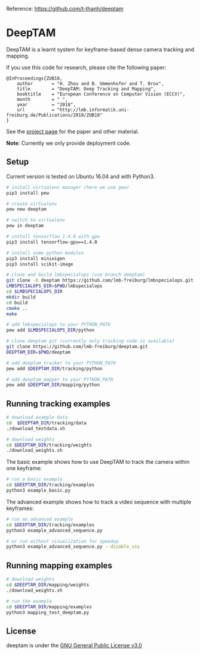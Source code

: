 Reference: https://github.com/t-thanh/deeptam


# DeepTAM
DeepTAM is a learnt system for keyframe-based dense camera tracking and mapping. 

If you use this code for research, please cite the following paper:

    @InProceedings{ZUB18,
        author       = "H. Zhou and B. Ummenhofer and T. Brox",
        title        = "DeepTAM: Deep Tracking and Mapping",
        booktitle    = "European Conference on Computer Vision (ECCV)",
        month        = " ",
        year         = "2018",
        url          = "http://lmb.informatik.uni-freiburg.de/Publications/2018/ZUB18"
    }
    
See the [project page](https://lmb.informatik.uni-freiburg.de/people/zhouh/deeptam/) for the paper and other material.

**Note**: Currently we only provide deployment code.


## Setup
Current version is tested on Ubuntu 16.04 and with Python3.

```bash
# install virtualenv manager (here we use pew)
pip3 install pew

# create virtualenv
pew new deeptam

# switch to virtualenv
pew in deeptam
```

```bash
# install tensorflow 1.4.0 with gpu
pip3 install tensorflow-gpu==1.4.0

# install some python modules
pip3 install minieigen
pip3 install scikit-image
```

```bash
# clone and build lmbspecialops (use branch deeptam)
git clone -b deeptam https://github.com/lmb-freiburg/lmbspecialops.git
LMBSPECIALOPS_DIR=$PWD/lmbspecialops
cd $LMBSPECIALOPS_DIR
mkdir build
cd build
cmake ..
make

# add lmbspecialops to your PYTHON_PATH
pew add $LMBSPECIALOPS_DIR/python
```

```bash
# clone deeptam git (currently only tracking code is available)
git clone https://github.com/lmb-freiburg/deeptam.git
DEEPTAM_DIR=$PWD/deeptam

# add deeptam_tracker to your PYTHON_PATH
pew add $DEEPTAM_DIR/tracking/python

# add deeptam_mapper to your PYTHON_PATH
pew add $DEEPTAM_DIR/mapping/python
```

## Running tracking examples
```bash
# download example data
cd  $DEEPTAM_DIR/tracking/data
./download_testdata.sh

# download weights
cd $DEEPTAM_DIR/tracking/weights
./download_weights.sh
```
The basic example shows how to use DeepTAM to track the camera within one keyframe:
```bash
# run a basic example
cd $DEEPTAM_DIR/tracking/examples
python3 example_basic.py
```
The advanced example shows how to track a video sequence with multiple keyframes:
```bash
# run an advanced example
cd $DEEPTAM_DIR/tracking/examples
python3 example_advanced_sequence.py

# or run without visualization for speedup
python3 example_advanced_sequence.py --disable_vis
```
## Running mapping examples
```bash
# download weights
cd $DEEPTAM_DIR/mapping/weights
./download_weights.sh

# run the example
cd $DEEPTAM_DIR/mapping/examples
python3 mapping_test_deeptam.py
```

## License

deeptam is under the [GNU General Public License v3.0](LICENSE.txt)
